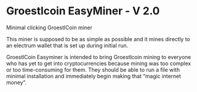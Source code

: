 ﻿Groestlcoin EasyMiner - V 2.0
==============

Minimal clicking GroestlCoin miner 

This miner is supposed to be as simple as possible and it mines directly to an electrum wallet that is set up during initial run.

GroestlCoin Easyminer is intended to bring Groestlcoin mining to everyone who has yet to get into cryptocurrencies because mining was too complex or too time-consuming for them. They should be able to run a file with minimal installation and immediately begin making that “magic internet money”.

